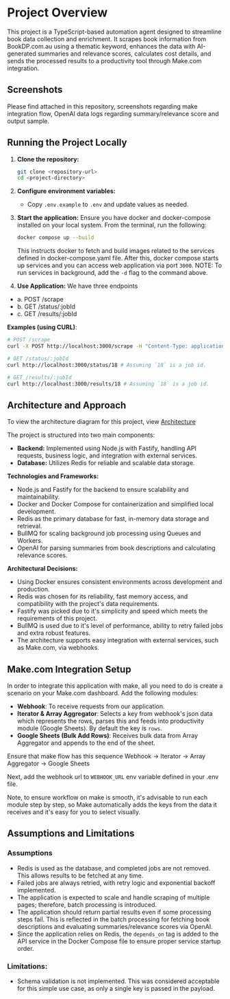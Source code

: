 # Project Overview

This project is a TypeScript-based automation agent designed to streamline book data collection and enrichment. It scrapes book information from BookDP.com.au using a thematic keyword, enhances the data with AI-generated summaries and relevance scores, calculates cost details, and sends the processed results to a productivity tool through Make.com integration.

## Screenshots

Please find attached in this repository, screenshots regarding make integration flow, OpenAI data logs regarding summary/relevance score and output sample.

## Running the Project Locally

1. **Clone the repository:**
    ```bash
    git clone <repository-url>
    cd <project-directory>
    ```

2. **Configure environment variables:**
    - Copy `.env.example` to `.env` and update values as needed.

3. **Start the application:**
    Ensure you have docker and docker-compose installed on your local system.
    From the terminal, run the following:
    ```bash
    docker compose up --build
    ```
    This instructs docker to fetch and build images related to the services defined in docker-compose.yaml file.
    After this, docker compose starts up services and you can access web application via port `3000`.
    NOTE: To run services in background, add the `-d` flag to the command above.

4. **Use Application:**
We have three endpoints

- a. POST /scrape
- b. GET /status/:jobId
- c. GET /results/:jobId

**Examples (using CURL)**:
```bash
# POST /scrape
curl -X POST http://localhost:3000/scrape -H "Content-Type: application/json" -d @examples/scrape.json # examples/scrape.json is defined in project.
```

```bash
# GET /status/:jobId
curl http://localhost:3000/status/18 # Assuming `18` is a job id.
```

```bash
# GET /results/:jobId
curl http://localhost:3000/results/18 # Assuming `18` is a job id.
```


## Architecture and Approach

To view the architecture diagram for this project, view [Architecture](./Architecture%20Diagram.png)

The project is structured into two main components:

- **Backend:** Implemented using Node.js with Fastify, handling API requests, business logic, and integration with external services.
- **Database:** Utilizes Redis for reliable and scalable data storage.

**Technologies and Frameworks:**
- Node.js and Fastify for the backend to ensure scalability and maintainability.
- Docker and Docker Compose for containerization and simplified local development.
- Redis as the primary database for fast, in-memory data storage and retrieval.
- BullMQ for scaling background job processing using Queues and Workers.
- OpenAI for parsing summaries from book descriptions and calculating relevance scores.

**Architectural Decisions:**
- Using Docker ensures consistent environments across development and production.
- Redis was chosen for its reliability, fast memory access, and compatibility with the project's data requirements.
- Fastify was picked due to it's simplicity and speed which meets the requirements of this project.
- BullMQ is used due to it's level of performance, ability to retry failed jobs and extra robust features.
- The architecture supports easy integration with external services, such as Make.com, via webhooks.

## Make.com Integration Setup

In order to integrate this application with make, all you need to do is create a scenario on your Make.com dashboard.
Add the following modules:
- **Webhook**: To receive requests from our application.
- **Iterator & Array Aggregator**: Selects a key from webhook's json data which represents the rows, 
parses this and feeds into productivity module (Google Sheets).
By default the key is `rows`.
- **Google Sheets (Bulk Add Rows)**: Receives bulk data from Array Aggregator and appends to the end of the sheet.

Ensure that make flow has this sequence
Webhook -> Iterator -> Array Aggregator -> Google Sheets

Next, add the webhook url to `WEBHOOK_URL` env variable defined in your .env file.

Note, to ensure workflow on make is smooth, it's advisable to run each module step by step, 
so Make automatically adds the keys from the data it receives and it's easy for you to select visually.

## Assumptions and Limitations

### Assumptions

- Redis is used as the database, and completed jobs are not removed. This allows results to be fetched at any time.
- Failed jobs are always retried, with retry logic and exponential backoff implemented.
- The application is expected to scale and handle scraping of multiple pages; therefore, batch processing is introduced.
- The application should return partial results even if some processing steps fail. This is reflected in the batch processing for fetching book descriptions and evaluating summaries/relevance scores via OpenAI.
- Since the application relies on Redis, the `depends_on` tag is added to the API service in the Docker Compose file to ensure proper service startup order.


### Limitations:
- Schema validation is not implemented. This was considered acceptable for this simple use case, as only a single key is passed in the payload.
